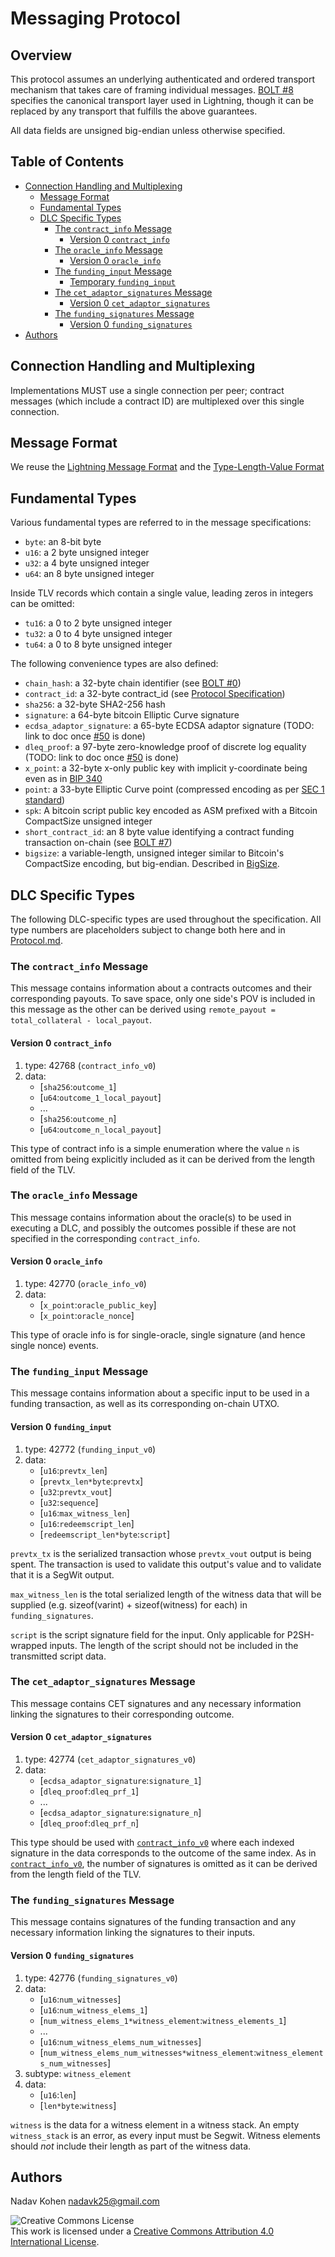 # Messaging Protocol

## Overview

This protocol assumes an underlying authenticated and ordered transport mechanism that takes care of framing individual messages.
[BOLT #8](https://github.com/lightningnetwork/lightning-rfc/blob/master/08-transport.md) specifies the canonical transport layer used in Lightning, though it can be replaced by any transport that fulfills the above guarantees.

All data fields are unsigned big-endian unless otherwise specified.

## Table of Contents

* [Connection Handling and Multiplexing](#connection-handling-and-multiplexing)
  * [Message Format](#message-format)
  * [Fundamental Types](#fundamental-types)
  * [DLC Specific Types](#dlc-specific-types)
    * [The `contract_info` Message](#the-contract_info-message)
      * [Version 0 `contract_info`](#version-0-contract_info)
    * [The `oracle_info` Message](#the-oracle_info-message)
      * [Version 0 `oracle_info`](#version-0-oracle_info)
    * [The `funding_input` Message](#the-funding_input-message)
      * [Temporary `funding_input`](#temporary-funding_input)
    * [The `cet_adaptor_signatures` Message](#the-cet_adaptor_signatures-message)
      * [Version 0 `cet_adaptor_signatures`](#version-0-cet_adaptor_signatures)
    * [The `funding_signatures` Message](#the-funding_signatures-message)
      * [Version 0 `funding_signatures`](#version-0-funding_signatures)
* [Authors](#authors)

## Connection Handling and Multiplexing

Implementations MUST use a single connection per peer; contract messages (which include a contract ID) are multiplexed over this single connection.

## Message Format

We reuse the [Lightning Message Format](https://github.com/lightningnetwork/lightning-rfc/blob/master/01-messaging.md#lightning-message-format) and the [Type-Length-Value Format](https://github.com/lightningnetwork/lightning-rfc/blob/master/01-messaging.md#type-length-value-format)

## Fundamental Types

Various fundamental types are referred to in the message specifications:

* `byte`: an 8-bit byte
* `u16`: a 2 byte unsigned integer
* `u32`: a 4 byte unsigned integer
* `u64`: an 8 byte unsigned integer

Inside TLV records which contain a single value, leading zeros in
integers can be omitted:

* `tu16`: a 0 to 2 byte unsigned integer
* `tu32`: a 0 to 4 byte unsigned integer
* `tu64`: a 0 to 8 byte unsigned integer

The following convenience types are also defined:

* `chain_hash`: a 32-byte chain identifier (see [BOLT #0](https://github.com/lightningnetwork/lightning-rfc/blob/master/00-introduction.md#chain_hash))
* `contract_id`: a 32-byte contract_id (see [Protocol Specification](Protocol.md))
* `sha256`: a 32-byte SHA2-256 hash
* `signature`: a 64-byte bitcoin Elliptic Curve signature
* `ecdsa_adaptor_signature`: a 65-byte ECDSA adaptor signature (TODO: link to doc once [#50](https://github.com/discreetlogcontracts/dlcspecs/issues/50) is done)
* `dleq_proof`: a 97-byte zero-knowledge proof of discrete log equality (TODO: link to doc once [#50](https://github.com/discreetlogcontracts/dlcspecs/issues/50) is done)
* `x_point`: a 32-byte x-only public key with implicit y-coordinate being even as in [BIP 340](https://github.com/bitcoin/bips/blob/master/bip-0340.mediawiki#design)
* `point`: a 33-byte Elliptic Curve point (compressed encoding as per [SEC 1 standard](http://www.secg.org/sec1-v2.pdf#subsubsection.2.3.3))
* `spk`: A bitcoin script public key encoded as ASM prefixed with a Bitcoin CompactSize unsigned integer
* `short_contract_id`: an 8 byte value identifying a contract funding transaction on-chain (see [BOLT #7](https://github.com/lightningnetwork/lightning-rfc/blob/master/07-routing-gossip.md#definition-of-short-channel-id))
* `bigsize`: a variable-length, unsigned integer similar to Bitcoin's CompactSize encoding, but big-endian.  Described in [BigSize](https://github.com/lightningnetwork/lightning-rfc/blob/master/01-messaging.md#appendix-a-bigsize-test-vectors).

## DLC Specific Types

The following DLC-specific types are used throughout the specification. All type numbers are placeholders subject to change both here and in [Protocol.md](Protocol.md).

### The `contract_info` Message

This message contains information about a contracts outcomes and their corresponding payouts. To save space, only one side's POV is included in this message as the other can be derived using `remote_payout = total_collateral - local_payout`.

#### Version 0 `contract_info`

1. type: 42768 (`contract_info_v0`)
2. data:
   * [`sha256`:`outcome_1`]
   * [`u64`:`outcome_1_local_payout`]
   * ...
   * [`sha256`:`outcome_n`]
   * [`u64`:`outcome_n_local_payout`]

This type of contract info is a simple enumeration where the value `n` is omitted from being explicitly included as it can be derived from the length field of the TLV.

### The `oracle_info` Message

This message contains information about the oracle(s) to be used in executing a DLC, and possibly the outcomes possible if these are not specified in the corresponding `contract_info`.

#### Version 0 `oracle_info`

1. type: 42770 (`oracle_info_v0`)
2. data:
   * [`x_point`:`oracle_public_key`]
   * [`x_point`:`oracle_nonce`]

This type of oracle info is for single-oracle, single signature (and hence single nonce) events.

### The `funding_input` Message

This message contains information about a specific input to be used in a funding transaction, as well as its corresponding on-chain UTXO.

#### Version 0  `funding_input`

1. type: 42772 (`funding_input_v0`)
2. data:
   * [`u16`:`prevtx_len`]
   * [`prevtx_len*byte`:`prevtx`]
   * [`u32`:`prevtx_vout`]
   * [`u32`:`sequence`]
   * [`u16`:`max_witness_len`]
   * [`u16`:`redeemscript_len`]
   * [`redeemscript_len*byte`:`script`]

`prevtx_tx` is the serialized transaction whose `prevtx_vout` output is being spent.
The transaction is used to validate this output's value and to validate that it is a SegWit output.

`max_witness_len` is the total serialized length of the witness data that will be supplied
(e.g. sizeof(varint) + sizeof(witness) for each) in `funding_signatures`.

`script` is the script signature field for the input. Only applicable for P2SH-wrapped inputs.
The length of the script should not be included in the transmitted script data.

### The `cet_adaptor_signatures` Message

This message contains CET signatures and any necessary information linking the signatures to their corresponding outcome.

#### Version 0 `cet_adaptor_signatures`

1. type: 42774 (`cet_adaptor_signatures_v0`)
2. data:
   * [`ecdsa_adaptor_signature`:`signature_1`]
   * [`dleq_proof`:`dleq_prf_1`]
   * ...
   * [`ecdsa_adaptor_signature`:`signature_n`]
   * [`dleq_proof`:`dleq_prf_n`]

This type should be used with [`contract_info_v0`](#version-0-contract_info) where each indexed signature in the data corresponds to the outcome of the same index. As in [`contract_info_v0`](#version-0-contract_info), the number of signatures is omitted as it can be derived from the length field of the TLV.

### The `funding_signatures` Message

This message contains signatures of the funding transaction and any necessary information linking the signatures to their inputs.

#### Version 0 `funding_signatures`

1. type: 42776 (`funding_signatures_v0`)
2. data:
   * [`u16`:`num_witnesses`]
   * [`u16`:`num_witness_elems_1`]
   * [`num_witness_elems_1*witness_element`:`witness_elements_1`]
   * ...
   * [`u16`:`num_witness_elems_num_witnesses`]
   * [`num_witness_elems_num_witnesses*witness_element`:`witness_elements_num_witnesses`]
3. subtype: `witness_element`
4. data:
   * [`u16`:`len`]
   * [`len*byte`:`witness`]

`witness` is the data for a witness element in a witness stack. An empty `witness_stack` is an error,
as every input must be Segwit. Witness elements should *not* include their length as part of the witness data.

## Authors

Nadav Kohen <nadavk25@gmail.com>

![Creative Commons License](https://i.creativecommons.org/l/by/4.0/88x31.png "License CC-BY")
<br>
This work is licensed under a [Creative Commons Attribution 4.0 International License](http://creativecommons.org/licenses/by/4.0/).
